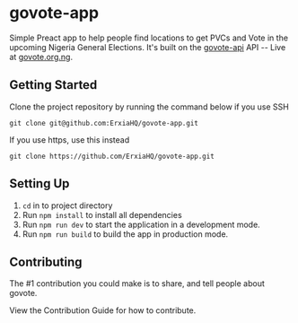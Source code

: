 # govote-app

Simple Preact app to help people find locations to get PVCs and Vote in the upcoming Nigeria General Elections. It's built on the [govote-api](https://github.com/ErxiaHQ/govote-api) API -- Live at [govote.org.ng](https://govote.org.ng/#/). 

## Getting Started

Clone the project repository by running the command below if you use SSH

`git clone git@github.com:ErxiaHQ/govote-app.git`

If you use https, use this instead

`git clone https://github.com/ErxiaHQ/govote-app.git`

## Setting Up

1. `cd` in to project directory
2. Run `npm install` to install all dependencies
3. Run `npm run dev` to start the application in a development mode.
4. Run `npm run build` to build the app in production mode.

## Contributing

The #1 contribution you could make is to share, and tell people about govote.

View the Contribution Guide for how to contribute.